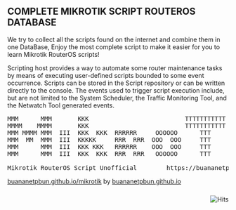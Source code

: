 <h2>COMPLETE MIKROTIK SCRIPT ROUTEROS DATABASE</h2>
We try to collect all the scripts found on the internet and combine them in one DataBase, Enjoy the most complete script to make it easier for you to learn Mikrotik RouterOS scripts!<br>

Scripting host provides a way to automate some router maintenance tasks by means of executing user-defined scripts bounded to some event occurrence. Scripts can be stored in the Script repository or can be written directly to the console. The events used to trigger script execution include, but are not limited to the System Scheduler, the Traffic Monitoring Tool, and the Netwatch Tool generated events. <br>
<pre>
MMM      MMM       KKK                          TTTTTTTTTTT      KKK
MMMM    MMMM       KKK                          TTTTTTTTTTT      KKK
MMM MMMM MMM  III  KKK  KKK  RRRRRR     OOOOOO      TTT     III  KKK  KKK
MMM  MM  MMM  III  KKKKK     RRR  RRR  OOO  OOO     TTT     III  KKKKK
MMM      MMM  III  KKK KKK   RRRRRR    OOO  OOO     TTT     III  KKK KKK
MMM      MMM  III  KKK  KKK  RRR  RRR   OOOOOO      TTT     III  KKK  KKK

Mikrotik RouterOS Script Unofficial        https://buananetpbun.github.io
</pre>
<a target="_blank" href="https://buananetpbun.github.io/mikrotik/" >buananetpbun.github.io/mikrotik</a> by <a target="_blank" href="https://buananetpbun.github.io" >buananetpbun.github.io</a>


<img style="float:right; padding-top:10px" src="https://hits.seeyoufarm.com/api/count/incr/badge.svg?url=https%3A%2F%2Fbuananetpbun.github.io%2F&count_bg=%23C83D3D&title_bg=%23555555&icon=&icon_color=%23E7E7E7&title=hits&edge_flat=false" alt="Hits"/>
